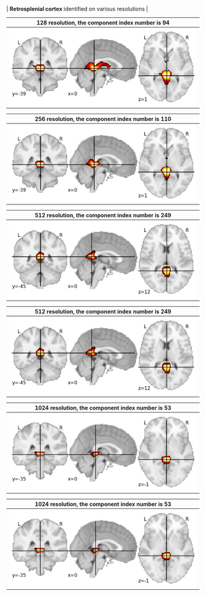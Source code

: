 


| **Retrosplenial cortex** identified on various resolutions |

| 128 resolution, the component index number is 94|  
|:---:|  
| ![Component 128](../128/final/94.jpg "From component 128: Retrosplenial cortex") |

| 256 resolution, the component index number is 110|  
|:---:|  
| ![Component 256](../256/final/110.jpg "From component 256: Retrosplenial cortex") |

| 512 resolution, the component index number is 249|  
|:---:|  
| ![Component 512](../512/final/249.jpg "From component 512: Retrosplenial cortex") |

| 512 resolution, the component index number is 249|  
|:---:|  
| ![Component 512](../512/final/249.jpg "From component 512: Retrosplenial cortex") |

| 1024 resolution, the component index number is 53|  
|:---:|  
| ![Component 1024](../1024/final/53.jpg "From component 1024: Retrosplenial cortex") |

| 1024 resolution, the component index number is 53|  
|:---:|  
| ![Component 1024](../1024/final/53.jpg "From component 1024: Retrosplenial cortex") |